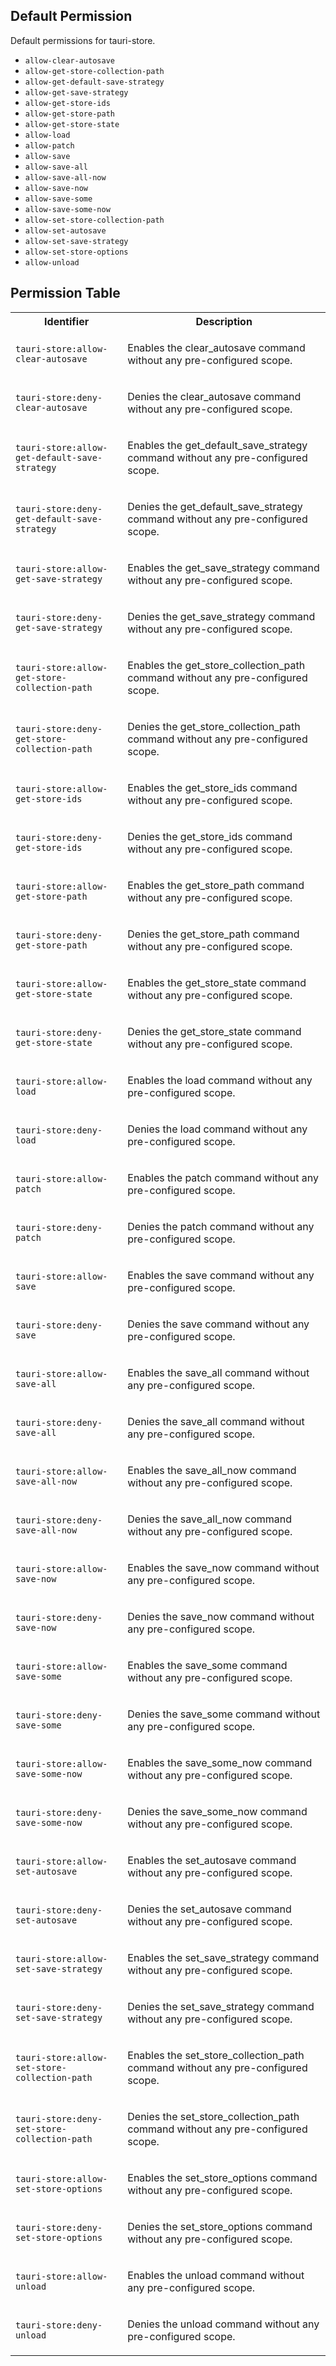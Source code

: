 ## Default Permission

Default permissions for tauri-store.

- `allow-clear-autosave`
- `allow-get-store-collection-path`
- `allow-get-default-save-strategy`
- `allow-get-save-strategy`
- `allow-get-store-ids`
- `allow-get-store-path`
- `allow-get-store-state`
- `allow-load`
- `allow-patch`
- `allow-save`
- `allow-save-all`
- `allow-save-all-now`
- `allow-save-now`
- `allow-save-some`
- `allow-save-some-now`
- `allow-set-store-collection-path`
- `allow-set-autosave`
- `allow-set-save-strategy`
- `allow-set-store-options`
- `allow-unload`

## Permission Table

<table>
<tr>
<th>Identifier</th>
<th>Description</th>
</tr>


<tr>
<td>

`tauri-store:allow-clear-autosave`

</td>
<td>

Enables the clear_autosave command without any pre-configured scope.

</td>
</tr>

<tr>
<td>

`tauri-store:deny-clear-autosave`

</td>
<td>

Denies the clear_autosave command without any pre-configured scope.

</td>
</tr>

<tr>
<td>

`tauri-store:allow-get-default-save-strategy`

</td>
<td>

Enables the get_default_save_strategy command without any pre-configured scope.

</td>
</tr>

<tr>
<td>

`tauri-store:deny-get-default-save-strategy`

</td>
<td>

Denies the get_default_save_strategy command without any pre-configured scope.

</td>
</tr>

<tr>
<td>

`tauri-store:allow-get-save-strategy`

</td>
<td>

Enables the get_save_strategy command without any pre-configured scope.

</td>
</tr>

<tr>
<td>

`tauri-store:deny-get-save-strategy`

</td>
<td>

Denies the get_save_strategy command without any pre-configured scope.

</td>
</tr>

<tr>
<td>

`tauri-store:allow-get-store-collection-path`

</td>
<td>

Enables the get_store_collection_path command without any pre-configured scope.

</td>
</tr>

<tr>
<td>

`tauri-store:deny-get-store-collection-path`

</td>
<td>

Denies the get_store_collection_path command without any pre-configured scope.

</td>
</tr>

<tr>
<td>

`tauri-store:allow-get-store-ids`

</td>
<td>

Enables the get_store_ids command without any pre-configured scope.

</td>
</tr>

<tr>
<td>

`tauri-store:deny-get-store-ids`

</td>
<td>

Denies the get_store_ids command without any pre-configured scope.

</td>
</tr>

<tr>
<td>

`tauri-store:allow-get-store-path`

</td>
<td>

Enables the get_store_path command without any pre-configured scope.

</td>
</tr>

<tr>
<td>

`tauri-store:deny-get-store-path`

</td>
<td>

Denies the get_store_path command without any pre-configured scope.

</td>
</tr>

<tr>
<td>

`tauri-store:allow-get-store-state`

</td>
<td>

Enables the get_store_state command without any pre-configured scope.

</td>
</tr>

<tr>
<td>

`tauri-store:deny-get-store-state`

</td>
<td>

Denies the get_store_state command without any pre-configured scope.

</td>
</tr>

<tr>
<td>

`tauri-store:allow-load`

</td>
<td>

Enables the load command without any pre-configured scope.

</td>
</tr>

<tr>
<td>

`tauri-store:deny-load`

</td>
<td>

Denies the load command without any pre-configured scope.

</td>
</tr>

<tr>
<td>

`tauri-store:allow-patch`

</td>
<td>

Enables the patch command without any pre-configured scope.

</td>
</tr>

<tr>
<td>

`tauri-store:deny-patch`

</td>
<td>

Denies the patch command without any pre-configured scope.

</td>
</tr>

<tr>
<td>

`tauri-store:allow-save`

</td>
<td>

Enables the save command without any pre-configured scope.

</td>
</tr>

<tr>
<td>

`tauri-store:deny-save`

</td>
<td>

Denies the save command without any pre-configured scope.

</td>
</tr>

<tr>
<td>

`tauri-store:allow-save-all`

</td>
<td>

Enables the save_all command without any pre-configured scope.

</td>
</tr>

<tr>
<td>

`tauri-store:deny-save-all`

</td>
<td>

Denies the save_all command without any pre-configured scope.

</td>
</tr>

<tr>
<td>

`tauri-store:allow-save-all-now`

</td>
<td>

Enables the save_all_now command without any pre-configured scope.

</td>
</tr>

<tr>
<td>

`tauri-store:deny-save-all-now`

</td>
<td>

Denies the save_all_now command without any pre-configured scope.

</td>
</tr>

<tr>
<td>

`tauri-store:allow-save-now`

</td>
<td>

Enables the save_now command without any pre-configured scope.

</td>
</tr>

<tr>
<td>

`tauri-store:deny-save-now`

</td>
<td>

Denies the save_now command without any pre-configured scope.

</td>
</tr>

<tr>
<td>

`tauri-store:allow-save-some`

</td>
<td>

Enables the save_some command without any pre-configured scope.

</td>
</tr>

<tr>
<td>

`tauri-store:deny-save-some`

</td>
<td>

Denies the save_some command without any pre-configured scope.

</td>
</tr>

<tr>
<td>

`tauri-store:allow-save-some-now`

</td>
<td>

Enables the save_some_now command without any pre-configured scope.

</td>
</tr>

<tr>
<td>

`tauri-store:deny-save-some-now`

</td>
<td>

Denies the save_some_now command without any pre-configured scope.

</td>
</tr>

<tr>
<td>

`tauri-store:allow-set-autosave`

</td>
<td>

Enables the set_autosave command without any pre-configured scope.

</td>
</tr>

<tr>
<td>

`tauri-store:deny-set-autosave`

</td>
<td>

Denies the set_autosave command without any pre-configured scope.

</td>
</tr>

<tr>
<td>

`tauri-store:allow-set-save-strategy`

</td>
<td>

Enables the set_save_strategy command without any pre-configured scope.

</td>
</tr>

<tr>
<td>

`tauri-store:deny-set-save-strategy`

</td>
<td>

Denies the set_save_strategy command without any pre-configured scope.

</td>
</tr>

<tr>
<td>

`tauri-store:allow-set-store-collection-path`

</td>
<td>

Enables the set_store_collection_path command without any pre-configured scope.

</td>
</tr>

<tr>
<td>

`tauri-store:deny-set-store-collection-path`

</td>
<td>

Denies the set_store_collection_path command without any pre-configured scope.

</td>
</tr>

<tr>
<td>

`tauri-store:allow-set-store-options`

</td>
<td>

Enables the set_store_options command without any pre-configured scope.

</td>
</tr>

<tr>
<td>

`tauri-store:deny-set-store-options`

</td>
<td>

Denies the set_store_options command without any pre-configured scope.

</td>
</tr>

<tr>
<td>

`tauri-store:allow-unload`

</td>
<td>

Enables the unload command without any pre-configured scope.

</td>
</tr>

<tr>
<td>

`tauri-store:deny-unload`

</td>
<td>

Denies the unload command without any pre-configured scope.

</td>
</tr>
</table>
